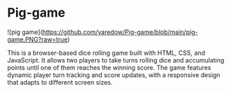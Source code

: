 # Pig-game
![pig game]\(https://github.com/yaredow/Pig-game/blob/main/pig-game.PNG?raw=true)

This is a browser-based dice rolling game built with HTML, CSS, and JavaScript. It allows two players to take turns rolling dice and accumulating points until one of them reaches the winning score. The game features dynamic player turn tracking and score updates, with a responsive design that adapts to different screen sizes. 
